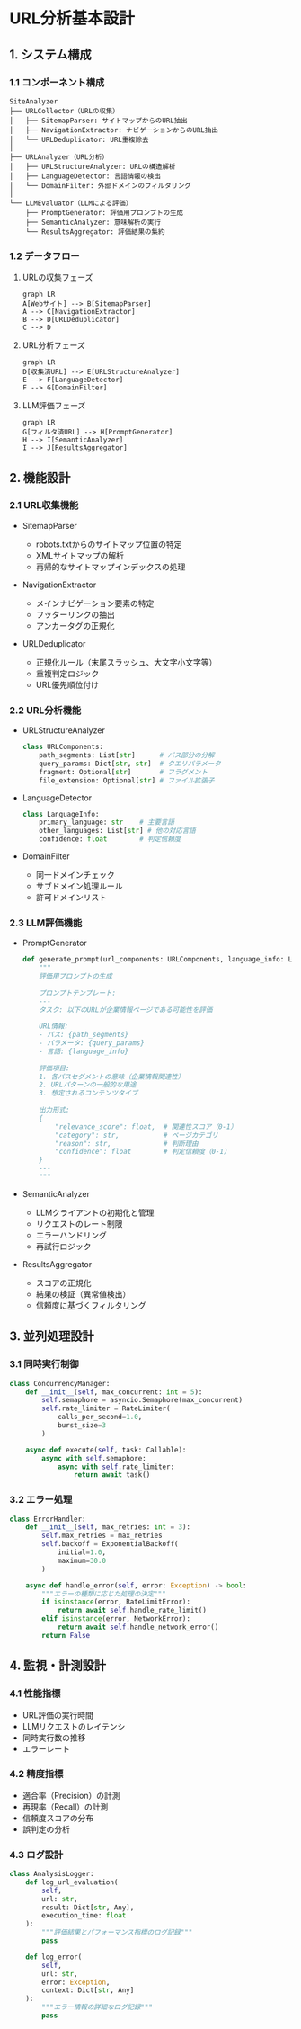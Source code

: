 # URL分析基本設計

## 1. システム構成

### 1.1 コンポーネント構成
```
SiteAnalyzer
├── URLCollector（URLの収集）
│   ├── SitemapParser: サイトマップからのURL抽出
│   ├── NavigationExtractor: ナビゲーションからのURL抽出
│   └── URLDeduplicator: URL重複除去
│
├── URLAnalyzer（URL分析）
│   ├── URLStructureAnalyzer: URLの構造解析
│   ├── LanguageDetector: 言語情報の検出
│   └── DomainFilter: 外部ドメインのフィルタリング
│
└── LLMEvaluator（LLMによる評価）
    ├── PromptGenerator: 評価用プロンプトの生成
    ├── SemanticAnalyzer: 意味解析の実行
    └── ResultsAggregator: 評価結果の集約
```

### 1.2 データフロー
1. URLの収集フェーズ
   ```mermaid
   graph LR
   A[Webサイト] --> B[SitemapParser]
   A --> C[NavigationExtractor]
   B --> D[URLDeduplicator]
   C --> D
   ```

2. URL分析フェーズ
   ```mermaid
   graph LR
   D[収集済URL] --> E[URLStructureAnalyzer]
   E --> F[LanguageDetector]
   F --> G[DomainFilter]
   ```

3. LLM評価フェーズ
   ```mermaid
   graph LR
   G[フィルタ済URL] --> H[PromptGenerator]
   H --> I[SemanticAnalyzer]
   I --> J[ResultsAggregator]
   ```

## 2. 機能設計

### 2.1 URL収集機能
- SitemapParser
  - robots.txtからのサイトマップ位置の特定
  - XMLサイトマップの解析
  - 再帰的なサイトマップインデックスの処理

- NavigationExtractor
  - メインナビゲーション要素の特定
  - フッターリンクの抽出
  - アンカータグの正規化

- URLDeduplicator
  - 正規化ルール（末尾スラッシュ、大文字小文字等）
  - 重複判定ロジック
  - URL優先順位付け

### 2.2 URL分析機能
- URLStructureAnalyzer
  ```python
  class URLComponents:
      path_segments: List[str]      # パス部分の分解
      query_params: Dict[str, str]  # クエリパラメータ
      fragment: Optional[str]       # フラグメント
      file_extension: Optional[str] # ファイル拡張子
  ```

- LanguageDetector
  ```python
  class LanguageInfo:
      primary_language: str    # 主要言語
      other_languages: List[str] # 他の対応言語
      confidence: float        # 判定信頼度
  ```

- DomainFilter
  - 同一ドメインチェック
  - サブドメイン処理ルール
  - 許可ドメインリスト

### 2.3 LLM評価機能
- PromptGenerator
  ```python
  def generate_prompt(url_components: URLComponents, language_info: LanguageInfo) -> str:
      """
      評価用プロンプトの生成
      
      プロンプトテンプレート:
      ---
      タスク: 以下のURLが企業情報ページである可能性を評価
      
      URL情報:
      - パス: {path_segments}
      - パラメータ: {query_params}
      - 言語: {language_info}
      
      評価項目:
      1. 各パスセグメントの意味（企業情報関連性）
      2. URLパターンの一般的な用途
      3. 想定されるコンテンツタイプ
      
      出力形式:
      {
          "relevance_score": float,  # 関連性スコア（0-1）
          "category": str,           # ページカテゴリ
          "reason": str,             # 判断理由
          "confidence": float        # 判定信頼度（0-1）
      }
      ---
      """
  ```

- SemanticAnalyzer
  - LLMクライアントの初期化と管理
  - リクエストのレート制限
  - エラーハンドリング
  - 再試行ロジック

- ResultsAggregator
  - スコアの正規化
  - 結果の検証（異常値検出）
  - 信頼度に基づくフィルタリング

## 3. 並列処理設計

### 3.1 同時実行制御
```python
class ConcurrencyManager:
    def __init__(self, max_concurrent: int = 5):
        self.semaphore = asyncio.Semaphore(max_concurrent)
        self.rate_limiter = RateLimiter(
            calls_per_second=1.0,
            burst_size=3
        )

    async def execute(self, task: Callable):
        async with self.semaphore:
            async with self.rate_limiter:
                return await task()
```

### 3.2 エラー処理
```python
class ErrorHandler:
    def __init__(self, max_retries: int = 3):
        self.max_retries = max_retries
        self.backoff = ExponentialBackoff(
            initial=1.0,
            maximum=30.0
        )

    async def handle_error(self, error: Exception) -> bool:
        """エラーの種類に応じた処理の決定"""
        if isinstance(error, RateLimitError):
            return await self.handle_rate_limit()
        elif isinstance(error, NetworkError):
            return await self.handle_network_error()
        return False
```

## 4. 監視・計測設計

### 4.1 性能指標
- URL評価の実行時間
- LLMリクエストのレイテンシ
- 同時実行数の推移
- エラーレート

### 4.2 精度指標
- 適合率（Precision）の計測
- 再現率（Recall）の計測
- 信頼度スコアの分布
- 誤判定の分析

### 4.3 ログ設計
```python
class AnalysisLogger:
    def log_url_evaluation(
        self,
        url: str,
        result: Dict[str, Any],
        execution_time: float
    ):
        """評価結果とパフォーマンス指標のログ記録"""
        pass

    def log_error(
        self,
        url: str,
        error: Exception,
        context: Dict[str, Any]
    ):
        """エラー情報の詳細なログ記録"""
        pass
``` 